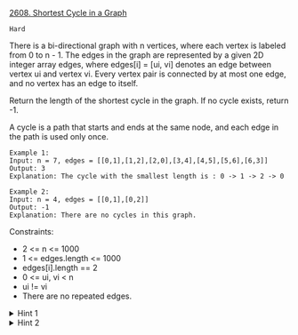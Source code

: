 [2608. Shortest Cycle in a Graph](https://leetcode.com/problems/shortest-cycle-in-a-graph/description/)

`Hard`

There is a bi-directional graph with n vertices, where each vertex is labeled from 0 to n - 1. The edges in the graph are represented by a given 2D integer array edges, where edges[i] = [ui, vi] denotes an edge between vertex ui and vertex vi. Every vertex pair is connected by at most one edge, and no vertex has an edge to itself.

Return the length of the shortest cycle in the graph. If no cycle exists, return -1.

A cycle is a path that starts and ends at the same node, and each edge in the path is used only once.

```
Example 1:
Input: n = 7, edges = [[0,1],[1,2],[2,0],[3,4],[4,5],[5,6],[6,3]]
Output: 3
Explanation: The cycle with the smallest length is : 0 -> 1 -> 2 -> 0 

Example 2:
Input: n = 4, edges = [[0,1],[0,2]]
Output: -1
Explanation: There are no cycles in this graph.
``` 

Constraints:

- 2 <= n <= 1000
- 1 <= edges.length <= 1000
- edges[i].length == 2
- 0 <= ui, vi < n
- ui != vi
- There are no repeated edges.

<details>
<summary>Hint 1</summary>

How can BFS be used?

</details>

<details>
<summary>Hint 2</summary>

For each vertex u, calculate the length of the shortest cycle that contains vertex u using BFS

</details>